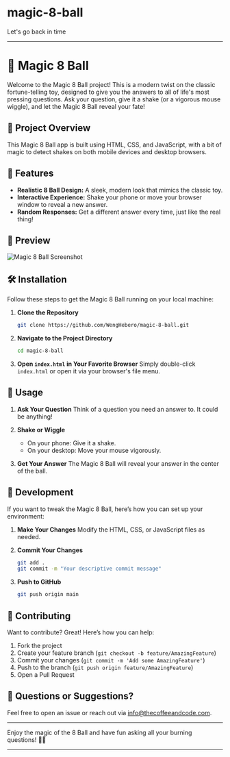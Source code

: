 # magic-8-ball
Let's go back in time

---

# 🎱 Magic 8 Ball

Welcome to the Magic 8 Ball project! This is a modern twist on the classic fortune-telling toy, designed to give you the answers to all of life's most pressing questions. Ask your question, give it a shake (or a vigorous mouse wiggle), and let the Magic 8 Ball reveal your fate!

## 🚀 Project Overview

This Magic 8 Ball app is built using HTML, CSS, and JavaScript, with a bit of magic to detect shakes on both mobile devices and desktop browsers. 

## 🌟 Features

- **Realistic 8 Ball Design:** A sleek, modern look that mimics the classic toy.
- **Interactive Experience:** Shake your phone or move your browser window to reveal a new answer.
- **Random Responses:** Get a different answer every time, just like the real thing!

## 📸 Preview

![Magic 8 Ball Screenshot](path/to/screenshot.png)

## 🛠️ Installation

Follow these steps to get the Magic 8 Ball running on your local machine:

1. **Clone the Repository**
   ```bash
   git clone https://github.com/WengHebero/magic-8-ball.git
   ```

2. **Navigate to the Project Directory**
   ```bash
   cd magic-8-ball
   ```

3. **Open `index.html` in Your Favorite Browser**
   Simply double-click `index.html` or open it via your browser's file menu.

## 📖 Usage

1. **Ask Your Question**
   Think of a question you need an answer to. It could be anything!

2. **Shake or Wiggle**
   - On your phone: Give it a shake.
   - On your desktop: Move your mouse vigorously.

3. **Get Your Answer**
   The Magic 8 Ball will reveal your answer in the center of the ball. 

## 🔧 Development

If you want to tweak the Magic 8 Ball, here’s how you can set up your environment:

1. **Make Your Changes**
   Modify the HTML, CSS, or JavaScript files as needed.

2. **Commit Your Changes**
   ```bash
   git add .
   git commit -m "Your descriptive commit message"
   ```

3. **Push to GitHub**
   ```bash
   git push origin main
   ```

## 🙌 Contributing

Want to contribute? Great! Here’s how you can help:

1. Fork the project
2. Create your feature branch (`git checkout -b feature/AmazingFeature`)
3. Commit your changes (`git commit -m 'Add some AmazingFeature'`)
4. Push to the branch (`git push origin feature/AmazingFeature`)
5. Open a Pull Request


## 💬 Questions or Suggestions?

Feel free to open an issue or reach out via info@thecoffeeandcode.com.

---

Enjoy the magic of the 8 Ball and have fun asking all your burning questions! 🎱✨

---
